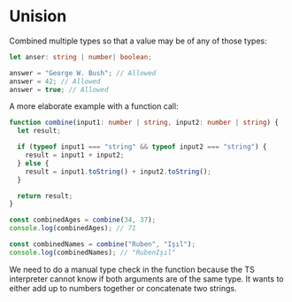 # Unision

Combined multiple types so that a value may be of any of those types:

```ts
let anser: string | number| boolean;

answer = "George W. Bush"; // Allowed
answer = 42; // Allowed
answer = true; // Allowed
```

A more elaborate example with a function call:

```ts
function combine(input1: number | string, input2: number | string) {
  let result;

  if (typeof input1 === "string" && typeof input2 === "string") {
    result = input1 + input2;
  } else {
    result = input1.toString() + input2.toString();
  }

  return result;
}

const combinedAges = combine(34, 37);
console.log(combinedAges); // 71

const combinedNames = combine("Ruben", "Işıl");
console.log(combinedNames); // "RubenIşıl"
```

We need to do a manual type check in the function because the TS interpreter cannot know if both arguments are of the same type. It wants to either add up to numbers together or concatenate two strings.
